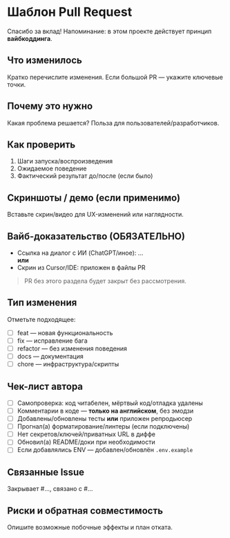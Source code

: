 # Шаблон Pull Request

Спасибо за вклад! Напоминание: в этом проекте действует принцип **вайбкоддинга**.

## Что изменилось
Кратко перечислите изменения. Если большой PR — укажите ключевые точки.

## Почему это нужно
Какая проблема решается? Польза для пользователей/разработчиков.

## Как проверить
1) Шаги запуска/воспроизведения
2) Ожидаемое поведение
3) Фактический результат до/после (если было)

## Скриншоты / демо (если применимо)
Вставьте скрин/видео для UX-изменений или наглядности.

## Вайб-доказательство (ОБЯЗАТЕЛЬНО)
- Ссылка на диалог с ИИ (ChatGPT/иное): …  
  **или**
- Скрин из Cursor/IDE: приложен в файлы PR

> PR без этого раздела будет закрыт без рассмотрения.

## Тип изменения
Отметьте подходящее:
- [ ] feat — новая функциональность
- [ ] fix — исправление бага
- [ ] refactor — без изменения поведения
- [ ] docs — документация
- [ ] chore — инфраструктура/скрипты

## Чек-лист автора
- [ ] Самопроверка: код читабелен, мёртвый код/отладка удалены
- [ ] Комментарии в коде — **только на английском**, без эмодзи
- [ ] Добавлены/обновлены тесты **или** приложен репродьюсер
- [ ] Прогнал(а) форматирование/линтеры (если подключены)
- [ ] Нет секретов/ключей/приватных URL в диффе
- [ ] Обновил(а) README/доки при необходимости
- [ ] Если добавлялись ENV — добавлен/обновлён `.env.example`

## Связанные Issue
Закрывает #..., связано с #...

## Риски и обратная совместимость
Опишите возможные побочные эффекты и план отката.
